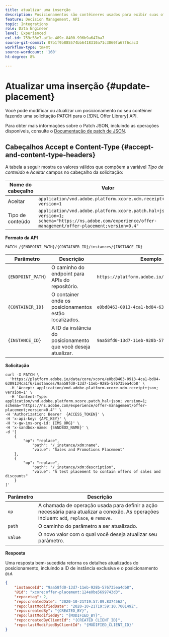 ```yaml
---
title: atualizar uma inserção
description: Posicionamentos são contêineres usados para exibir suas ofertas.
feature: Decision Management, API
topic: Integrations
role: Data Engineer
level: Experienced
exl-id: 759c58e7-af1e-409c-8400-996b9a647ba7
source-git-commit: 07b1f9b885574bb6418310a71c3060fa67f6cac3
workflow-type: tm+mt
source-wordcount: '160'
ht-degree: 8%

---
```


# Atualizar uma inserção {#update-placement}

Você pode modificar ou atualizar um posicionamento no seu contêiner fazendo uma solicitação PATCH para o [!DNL Offer Library] API.

Para obter mais informações sobre o Patch JSON, incluindo as operações disponíveis, consulte o [Documentação de patch de JSON](https://jsonpatch.com/).

## Cabeçalhos Accept e Content-Type {#accept-and-content-type-headers}

A tabela a seguir mostra os valores válidos que compõem a variável *Tipo de conteúdo* e *Aceitar* campos no cabeçalho da solicitação:

| Nome do cabeçalho | Valor |
| ----------- | ----- |
| Aceitar | `application/vnd.adobe.platform.xcore.xdm.receipt+json; version=1` |
| Tipo de conteúdo | `application/vnd.adobe.platform.xcore.patch.hal+json; version=1; schema="https://ns.adobe.com/experience/offer-management/offer-placement;version=0.4"` |

**Formato da API**

```http
PATCH /{ENDPOINT_PATH}/{CONTAINER_ID}/instances/{INSTANCE_ID}
```

| Parâmetro | Descrição | Exemplo |
| --------- | ----------- | ------- |
| `{ENDPOINT_PATH}` | O caminho do endpoint para APIs do repositório. | `https://platform.adobe.io/data/core/xcore/` |
| `{CONTAINER_ID}` | O container onde os posicionamentos estão localizados. | `e0bd8463-0913-4ca1-bd84-6309134ca1f6` |
| `{INSTANCE_ID}` | A ID da instância do posicionamento que você deseja atualizar. | `9aa58fd0-13d7-11eb-928b-576735ea4db8` |

**Solicitação**

```shell
curl -X PATCH \
  'https://platform.adobe.io/data/core/xcore/e0bd8463-0913-4ca1-bd84-6309134ca1f6/instances/9aa58fd0-13d7-11eb-928b-576735ea4db8' \
  -H 'Accept: application/vnd.adobe.platform.xcore.xdm.receipt+json; version=1' \
  -H 'Content-Type: application/vnd.adobe.platform.xcore.patch.hal+json; version=1; schema="https://ns.adobe.com/experience/offer-management/offer-placement;version=0.4"' \
-H 'Authorization: Bearer  {ACCESS_TOKEN}' \
-H 'x-api-key: {API_KEY}' \
-H 'x-gw-ims-org-id: {IMS_ORG}' \
-H 'x-sandbox-name: {SANDBOX_NAME}' \
-d '[
    {
        "op": "replace",
            "path": "/_instance/xdm:name",
            "value": "Sales and Promotions Placement"
    },
    {
        "op": "replace",
            "path": "/_instance/xdm:description",
            "value": "A test placement to contain offers of sales and discounts"
    }
]'
```

| Parâmetro | Descrição |
| --------- | ----------- |
| `op` | A chamada de operação usada para definir a ação necessária para atualizar a conexão. As operações incluem: `add`, `replace`, e `remove`. |
| `path` | O caminho do parâmetro a ser atualizado. |
| `value` | O novo valor com o qual você deseja atualizar seu parâmetro. |

**Resposta**

Uma resposta bem-sucedida retorna os detalhes atualizados do posicionamento, incluindo a ID de instância exclusiva e o posicionamento `@id`.

```json
{
    "instanceId": "9aa58fd0-13d7-11eb-928b-576735ea4db8",
    "@id": "xcore:offer-placement:124e0be5699743d3",
    "repo:etag": 2,
    "repo:createdDate": "2020-10-21T19:57:09.837456Z",
    "repo:lastModifiedDate": "2020-10-21T19:59:10.700149Z",
    "repo:createdBy": "{CREATED_BY}",
    "repo:lastModifiedBy": "{MODIFIED_BY}",
    "repo:createdByClientId": "{CREATED_CLIENT_ID}",
    "repo:lastModifiedByClientId": "{MODIFIED_CLIENT_ID}"
}
```
